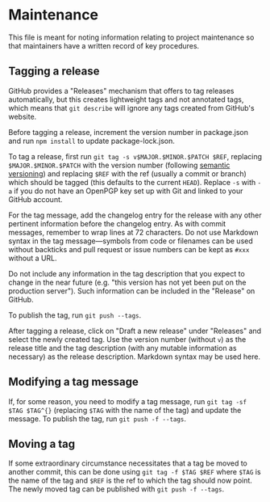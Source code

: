 # Maintenance

This file is meant for noting information relating to project maintenance
so that maintainers have a written record of key procedures.

## Tagging a release

GitHub provides a "Releases" mechanism that offers to tag releases
automatically, but this creates lightweight tags and not annotated tags,
which means that `git describe` will ignore any tags created from GitHub's
website.

Before tagging a release, increment the version number in package.json and
run `npm install` to update package-lock.json.

To tag a release, first run `git tag -s v$MAJOR.$MINOR.$PATCH $REF`,
replacing `$MAJOR.$MINOR.$PATCH` with the version number
(following [semantic versioning][1]) and replacing `$REF` with the ref
(usually a commit or branch) which should be tagged
(this defaults to the current `HEAD`).
Replace `-s` with `-a` if you do not have an OpenPGP key set up with Git
and linked to your GitHub account.

For the tag message, add the changelog entry for the release with any other
pertinent information before the changelog entry. As with commit messages,
remember to wrap lines at 72 characters. Do not use Markdown syntax in the tag
message&mdash;symbols from code or filenames can be used without backticks and
pull request or issue numbers can be kept as `#xxx` without a URL.

Do not include any information in the tag description that you expect to change
in the near future (e.g. "this version has not yet been put on the production
server"). Such information can be included in the "Release" on GitHub.

To publish the tag, run `git push --tags`.

After tagging a release, click on "Draft a new release" under "Releases"
and select the newly created tag. Use the version number (without `v`)
as the release title and the tag description (with any mutable information
as necessary) as the release description. Markdown syntax may be used here.

[1]: https://semver.org/spec/v2.0.0.html

## Modifying a tag message

If, for some reason, you need to modify a tag message, run
`git tag -sf $TAG $TAG^{}` (replacing `$TAG` with the name of the tag)
and update the message. To publish the tag, run `git push -f --tags`.

## Moving a tag

If some extraordinary circumstance necessitates that a tag be moved to another
commit, this can be done using `git tag -f $TAG $REF` where `$TAG` is the name
of the tag and `$REF` is the ref to which the tag should now point.
The newly moved tag can be published with `git push -f --tags`.

